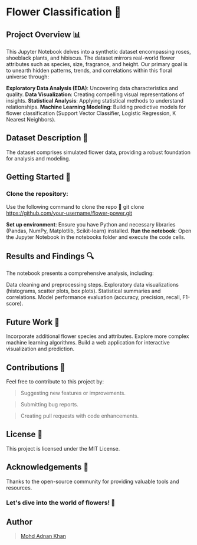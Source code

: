 # Flower Classification 🌹

## Project Overview 📊
This Jupyter Notebook delves into a synthetic dataset encompassing roses, shoeblack plants, and hibiscus. The dataset mirrors real-world flower attributes such as species, size, fragrance, and height. Our primary goal is to unearth hidden patterns, trends, and correlations within this floral universe through:

**Exploratory Data Analysis (EDA)**: Uncovering data characteristics and quality.
**Data Visualization**: Creating compelling visual representations of insights.
**Statistical Analysis**: Applying statistical methods to understand relationships.
**Machine Learning Modeling**: Building predictive models for flower classification (Support Vector Classifier, Logistic Regression, K Nearest Neighbors).

## Dataset Description 📁
The dataset comprises simulated flower data, providing a robust foundation for analysis and modeling.

## Getting Started 🚀

### Clone the repository:
Use the following command to clone the repo 🔽
git clone https://github.com/your-username/flower-power.git

**Set up environment**: Ensure you have Python and necessary libraries (Pandas, NumPy, Matplotlib, Scikit-learn) installed.
**Run the notebook**: Open the Jupyter Notebook in the notebooks folder and execute the code cells.

## Results and Findings 🔍

The notebook presents a comprehensive analysis, including:

Data cleaning and preprocessing steps.
Exploratory data visualizations (histograms, scatter plots, box plots).
Statistical summaries and correlations.
Model performance evaluation (accuracy, precision, recall, F1-score).

## Future Work 🌱

Incorporate additional flower species and attributes.
Explore more complex machine learning algorithms.
Build a web application for interactive visualization and prediction.

## Contributions 🙌

Feel free to contribute to this project by:

> Suggesting new features or improvements.

> Submitting bug reports.

> Creating pull requests with code enhancements.

## License 📄
This project is licensed under the MIT License.

## Acknowledgements 🙏
Thanks to the open-source community for providing valuable tools and resources.

### Let's dive into the world of flowers! 🌸

## Author
> [Mohd Adnan Khan](https://www.linkedin.com/in/mohd-adnan--khan)
